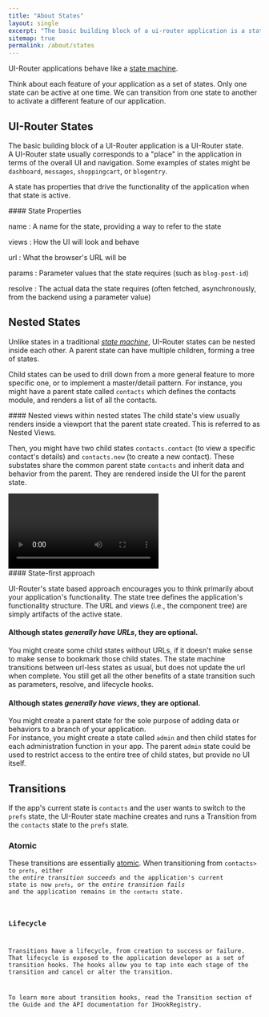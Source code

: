 ```yaml
---
title: "About States"
layout: single
excerpt: "The basic building block of a ui-router application is a state."
sitemap: true
permalink: /about/states
---
```


UI-Router applications behave like a [state machine](https://en.wikipedia.org/wiki/state_machine).

Think about each feature of your application as a set of states.  Only one state can be active at one time.
We can transition from one state to another to activate a different feature of our application.  

## UI-Router States

The basic building block of a UI-Router application is a UI-Router state.  
A UI-Router state usually corresponds to a "place" in the application in terms of the overall UI and navigation. 
Some examples of states might be 
<code>dashboard</code>, <code>messages</code>, <code>shoppingcart</code>, or <code>blogentry</code>. 

A state has properties that drive the functionality of the application when that state is active.

<div class="notice--info" markdown="1">
#### State Properties

name
:   A name for the state, providing a way to refer to the state

views
:   How the UI will look and behave

url
:   What the browser's URL will be

params
:   Parameter values that the state requires (such as <code>blog-post-id</code>)

resolve
:   The actual data the state requires (often fetched, asynchronously, from the backend using a parameter value)
</div>


## Nested States

Unlike states in a traditional [*state machine*](https://en.wikipedia.org/wiki/state_machine),  UI-Router 
states can be nested inside each other.  A parent state can have multiple children, forming a tree of states.  

Child states can be used to drill down from a more general feature to more specific one, or to implement
a master/detail pattern.  For instance, you might have a parent state called <code>contacts</code> which defines
the contacts module, and renders a list of all the contacts. 

<div class="notice--info" markdown="1">
#### Nested views within nested states
The child state's view usually renders inside a viewport that the parent 
state created.  This is referred to as Nested Views.
</div>

Then, you might have two child states <code>contacts.contact</code> (to view a specific contact's details) 
and <code>contacts.new</code> (to create a new contact). These substates share the common parent state 
<code>contacts</code> and inherit data and behavior from the parent.  They are rendered inside the UI for the
parent state.

<video controls="controls" autoplay loop>
  <source src="/assets/about/contacts_states.mov.mp4" type="video/mp4">
  <source src="/assets/about/contacts_states.mov.webm" type="video/webm">
</video>

<div class="notice--info" markdown="1">
#### State-first approach

UI-Router's state based approach encourages you to think primarily about your application's functionality.  The state
tree defines the application's functionality structure. The URL and views (i.e., the component tree) are simply
artifacts of the active state.

#### Although states _generally have URLs_, they are optional.

You might create some child states without URLs, if it doesn't make sense to make sense to bookmark those child states.
The state machine transitions between url-less states as usual, but does not update the url when complete.  You still get
all the other benefits of a state transition such as parameters, resolve, and lifecycle hooks.

#### Although states _generally have views_, they are optional.

You might create a parent state for the sole purpose of adding data or behaviors to a branch of your application.  
For instance, you might create a state called <code>admin</code> and then child states for each
administration function in your app.  The parent <code>admin</code> state could be used to restrict access to the 
entire tree of child states, but provide no UI itself.

</div>


## Transitions

If the app's current state is <code>contacts</code> and the user wants to switch to the
<code>prefs</code> state, the UI-Router state machine creates and runs a Transition from the <code>contacts</code>
state to the <code>prefs</code> state.


### Atomic 

These transitions are essentially [atomic](https://en.wikipedia.org/wiki/Atomicity_(database_systems)).  When 
transitioning from <code>contacts> to <code>prefs</code>, either the *entire transition succeeds* and the application's 
current state is now <code>prefs</code>, or the *entire transition fails* and the application remains in the 
<code>contacts</code> state.

### Lifecycle

Transitions have a lifecycle, from creation to success or failure. That lifecycle is exposed to the application 
developer as a set of transition hooks.  The hooks allow you to tap into each stage of the transition and cancel
or alter the transition.

To learn more about transition hooks, read the Transition section of the Guide and the API documentation for IHookRegistry.


